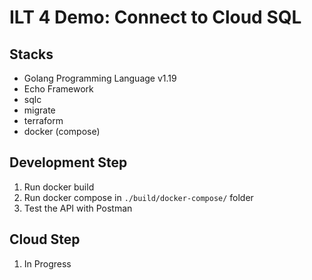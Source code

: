 # ILT 4 Demo: Connect to Cloud SQL

## Stacks

* Golang Programming Language v1.19
* Echo Framework
* sqlc
* migrate
* terraform
* docker (compose)

## Development Step

1. Run docker build
2. Run docker compose in `./build/docker-compose/` folder
3. Test the API with Postman


## Cloud Step

1. In Progress
